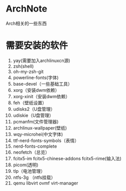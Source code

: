 # ArchNote
Arch相关的一些东西
# 需要安装的软件

1. yay(需要加入archlinuxcn源)
2. zsh(shell)
3. oh-my-zsh-git
4. powerline-fonts(字体)
5. base-devel（一些基础工具）
6. xorg（安装dwm依赖）
7. xorg-xinit（安装dwm依赖）
8. feh（壁纸设置）
9. udisks2（U盘管理）
10. udiskie（U盘管理）
11. pcmanfm(文件管理器)
12. archlinux-wallpaper(壁纸)
13. wqy-microhei(中文字体)
14. ttf-nerd-fonts-symbols（表情）
15. nerd-fonts-complete
16. neofetch（总览）
17. fcitx5-im  fcitx5-chinese-addons fcitx5-rime(输入法)
18. picom(透明)
19. tlp（电池管理）
20. ntfs-3g （ntfs挂载）
21. qemu libvirt ovmf virt-manager